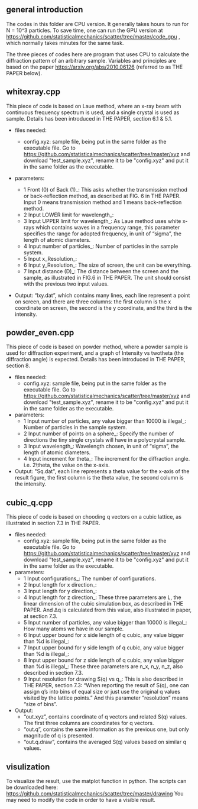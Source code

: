 
## general introduction
The codes in this folder are CPU version. It generally takes hours to run for N = 10^3 particles. To save time, one can run the GPU version at
https://github.com/statisticalmechanics/scatter/tree/master/code_gpu ,
which normally takes minutes for the same task.

The three pieces of codes here are program that uses 
CPU to calculate the diffraction pattern of an arbitrary 
sample. Variables and principles are based on the paper
https://arxiv.org/abs/2010.06126
(referred to as THE PAPER below).

## whitexray.cpp

This piece of code is based on Laue method, where an x-ray beam with continuous frequency spectrum is used, and a single crystal is used as sample. Details 
has been introduced in THE PAPER, section 6.1 & 5.1.

- files needed:
	- config.xyz: sample file, being put in the same
	folder as the executable file. Go to 
	https://github.com/statisticalmechanics/scatter/tree/master/xyz
	and download "test_sample.xyz", rename it to be
	"config.xyz" and put it in the same folder as the
	executable.
- parameters:
	* 1 Front (0) of Back (1)_:
	This asks whether the transmission method or 
	back-reflection method, as described at FIG. 6 
	in THE PAPER. Input 0 means transmission method 
	and 1 means back-reflection method.
	* 2 Input LOWER limit for wavelength_:
	* 3 Input UPPER limit for wavelength_:
	As Laue method uses white x-rays which contains 
	waves in a frequency range, this parameter specifies
	the range for adopted frequency, in unit of “sigma”, 
	the length of atomic diameters.
	* 4 Input number of particles_:
	Number of particles in the sample system. 
	* 5 Input x_Resolution_:
	* 6 Input y_Resolution_:
	The size of screen, the unit can be everything.
	* 7 Input distance (D)_:
	The distance between the screen and the sample,
	as illustrated in FIG.6 in THE PAPER.
	The unit should consist with the previous two input
	values.
	
- Output:
	“Ixy.dat”, which contains many lines, each line represent
	a point on screen, and there are three columns: the first
	column is the x coordinate on screen, the second is the y
	coordinate, and the third is the intensity.

## powder_even.cpp

This piece of code is based on powder method, where a powder sample is used for diffraction experiment, and a graph of Intensity vs twotheta (the diffraction angle) is expected. Details has been introduced in THE PAPER, section 8.

- files needed:
	- config.xyz: sample file, being put in the same
	folder as the executable file. Go to 
	https://github.com/statisticalmechanics/scatter/tree/master/xyz
	and download "test_sample.xyz", rename it to be
	"config.xyz" and put it in the same folder as the
	executable.
- parameters:
	* 1 Input number of particles, any value bigger than
	10000 is illegal_:
	Number of particles in the sample system. 
	* 2 Input number of points on a sphere_:
	Specify the number of directions the tiny single 
	crystals will have in a polycrystal sample.
	* 3 Input wavelength_:
	Wavelength chosen, in unit of “sigma”, the length 
	of atomic diameters.
	* 4 Input increment for theta_:
	The increment for the diffraction angle. i.e. 2\theta,
	the value on the x-axis.
- Output:
	"Sq.dat", each line represents a theta value for the 
	x-axis of the result figure, the first column is the
	theta value, the second column is the intensity.

## cubic_q.cpp

This piece of code is based on chooding q vectors on
a cubic lattice, as illustrated in section 7.3 in 
THE PAPER.

- files needed:
	- config.xyz: sample file, being put in the same
	folder as the executable file. Go to 
	https://github.com/statisticalmechanics/scatter/tree/master/xyz
	and download "test_sample.xyz", rename it to be
	"config.xyz" and put it in the same folder as the
	executable.
- parameters:
	* 1 Input configurations_:
	The number of configurations.
	* 2 Input length for x direction_:
	* 3 Input length for y direction_:
	* 4 Input length for z direction_:
	These three parameters are L, the linear dimension of the cubic 
	simulation box, as described in THE PAPER. And ∆q is calculated 
	from this value, also illustrated in paper, at section 7.3.
	* 5 Input number of particles, any value bigger than 10000 is illegal_:
	How many atoms we have in our sample.
	* 6 Input upper bound for x side length of q cubic, any value bigger than %d is illegal_:
	* 7 Input upper bound for y side length of q cubic, any value bigger than %d is illegal_:
	* 8 Input upper bound for z side length of q cubic, any value bigger than %d is illegal_:
	These three parameters are n_x, n_y, n_z, also described in section 7.3.
	* 9 Input resolution for drawing S(q) vs q_:
	This is also described in THE PAPER, section 7.3: “When reporting the result of S(q), 
	one can assign q’s into bins of equal size or just use the 
	original q values visited by the lattice points.” And this 
	parameter “resolution” means “size of bins”.
- Output:
	- “out.xyz”, contains coordinate of q vectors and related 
	S(q) values. The first three columns are coordinates for q 
	vectors.
	- “out.q”, contains the same information as the previous 
	one, but only magnitude of q is presented.
	- “out.q.draw”, contains the averaged S(q) values based 
	on similar q values. 

## visulization
To visualize the result, use the matplot function in python. The scripts can be downloaded here:
https://github.com/statisticalmechanics/scatter/tree/master/drawing
You may need to modify the code in order to have a visible result.
